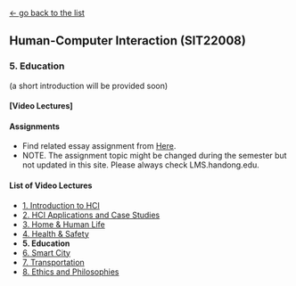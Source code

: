 [← go back to the list](README.md)

## Human-Computer Interaction (SIT22008)

### 5. Education

(a short introduction will be provided soon)

#### [Video Lectures]




#### Assignments
- Find related essay assignment from [Here](HCI_Essays.md).
- NOTE. The assignment topic might be changed during the semester but not updated in this site. Please always check LMS.handong.edu.



#### List of Video Lectures
- [1. Introduction to HCI](HCI01.md)
- [2. HCI Applications and Case Studies](HCI02.md)
- [3. Home & Human Life](HCI03.md)
- [4. Health & Safety](HCI04.md)
- **5. Education**
- [6. Smart City](HCI06.md)
- [7. Transportation](HCI07.md)
- [8. Ethics and Philosophies](HCI08.md)